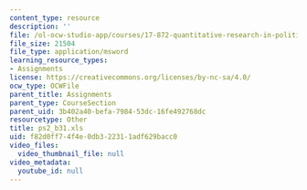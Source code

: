 ```yaml
---
content_type: resource
description: ''
file: /ol-ocw-studio-app/courses/17-872-quantitative-research-in-political-science-and-public-policy-spring-2004/f82d0ff74f4e0db322311adf629bacc0_ps2_b31.xls
file_size: 21504
file_type: application/msword
learning_resource_types:
- Assignments
license: https://creativecommons.org/licenses/by-nc-sa/4.0/
ocw_type: OCWFile
parent_title: Assignments
parent_type: CourseSection
parent_uid: 3b402a40-befa-7984-53dc-16fe492768dc
resourcetype: Other
title: ps2_b31.xls
uid: f82d0ff7-4f4e-0db3-2231-1adf629bacc0
video_files:
  video_thumbnail_file: null
video_metadata:
  youtube_id: null
---
```

